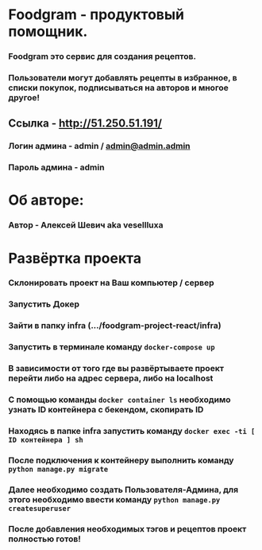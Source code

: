 # Foodgram - продуктовый помощник.
### Foodgram это сервис для создания рецептов.
### Пользователи могут добавлять рецепты в избранное, в списки покупок, подписываться на авторов и многое другое!
## Ссылка - http://51.250.51.191/
### Логин админа - admin / admin@admin.admin
### Пароль админа - admin
# Об авторе:
### Автор - Алексей Шевич aka vesellluxa
# Развёртка проекта
### Склонировать проект на Ваш компьютер / сервер
### Запустить Докер
### Зайти в папку infra (.../foodgram-project-react/infra)
### Запустить в терминале команду ```docker-compose up```
### В зависимости от того где вы развёртываете проект перейти либо на адрес сервера, либо на localhost
### С помощью команды ```docker container ls``` необходимо узнать ID контейнера с бекендом, скопирать ID
### Находясь в папке infra запустить команду ```docker exec -ti [ ID контейнера ] sh```
### После подключения к контейнеру выполнить команду ```python manage.py migrate``` 
### Далее необходимо создать Пользователя-Админа, для этого необходимо ввести команду ```python manage.py createsuperuser```
### После добавления необходимых тэгов и рецептов проект полностью готов!